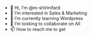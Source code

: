 - 👋 Hi, I’m @m-shirinifard
- 👀 I’m interested in Sales & Marketing
- 🌱 I’m currently learning Wordpress
- 💞️ I’m looking to collaborate on All
- 📫 How to reach me to get

<!---
m-shirinifard/m-shirinifard is a ✨ special ✨ repository because its `README.md` (this file) appears on your GitHub profile.
You can click the Preview link to take a look at your changes.
--->
